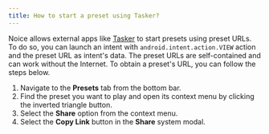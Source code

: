 ```yaml
---
title: How to start a preset using Tasker?
---
```


Noice allows external apps like
[Tasker](https://play.google.com/store/apps/details?id=net.dinglisch.android.taskerm)
to start presets using preset URLs. To do so, you can launch an intent with
`android.intent.action.VIEW` action and the preset URL as intent's data. The
preset URLs are self-contained and can work without the Internet. To obtain a
preset's URL, you can follow the steps below.

1. Navigate to the **Presets** tab from the bottom bar.
2. Find the preset you want to play and open its context menu by clicking the
   inverted triangle button.
3. Select the **Share** option from the context menu.
4. Select the **Copy Link** button in the **Share** system modal.
